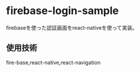 # firebase-login-sample
firebaseを使った認証画面をreact-nativeを使って実装。
## 使用技術
fire-base,react-native,react-navigation
